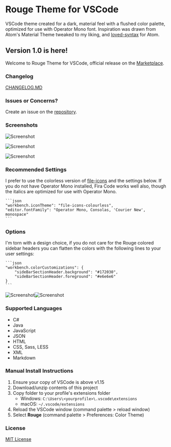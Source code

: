 # Rouge Theme for VSCode
VSCode theme created for a dark, material feel with a flushed color palette, optimized for use with Operator Mono font. 
Inspiration was drawn from Atom's Material Theme tweaked to my liking, and [loved-syntax](https://github.com/DanielPintilei/atom-loved-syntax) for Atom.

## Version 1.0 is here!
Welcome to Rouge Theme for VSCode, official release on the [Marketplace](https://marketplace.visualstudio.com/items?itemName=josef.rouge-theme).

### Changelog
[CHANGELOG.MD](./CHANGELOG.MD)

### Issues or Concerns?
Create an issue on the [repository](https://github.com/josefaidt/rouge-theme/issues).

### Screenshots
![Screenshot](https://raw.githubusercontent.com/josefaidt/rouge-theme/master/img/screenshot01.png)

![Screenshot](https://raw.githubusercontent.com/josefaidt/rouge-theme/master/img/screenshot02.png)

![Screenshot](https://raw.githubusercontent.com/josefaidt/rouge-theme/master/img/screenshot03.png)

### Recommended Settings
I prefer to use the colorless version of [file-icons](https://marketplace.visualstudio.com/items?itemName=file-icons.file-icons) and the settings below. If you do not have Operator Mono installed, Fira Code works well also, though the italics are optimized for use with Operator Mono.

	```json
	"workbench.iconTheme": "file-icons-colourless",
	"editor.fontFamily": "Operator Mono, Consolas, 'Courier New', monospace"
	```	

### Options
I'm torn with a design choice, if you do not care for the Rouge colored sidebar headers you can flatten the colors with the following lines to your user settings:

	```json
	"workbench.colorCustomizations": {
		"sideBarSectionHeader.background": "#172030",
		"sideBarSectionHeader.foreground": "#e6e6e6"
	}
	```	

![Screenshot](https://raw.githubusercontent.com/josefaidt/rouge-theme/master/img/screenshot04a.png)![Screenshot](https://raw.githubusercontent.com/josefaidt/rouge-theme/master/img/screenshot04b.png)

### Supported Languages
- C#
- Java
- JavaScript
- JSON
- HTML
- CSS, Sass, LESS
- XML
- Markdown

### Manual Install Instructions
1. Ensure your copy of VSCode is above v1.15
2. Download/unzip contents of this project
3. Copy folder to your profile's extensions folder
	- Windows:  `C:\Users\<yourprofile>\.vscode\extensions`
	- macOS:    `~/.vscode/extensions`
4. Reload the VSCode window (command palette > reload window)
5. Select **Rouge** (command palette > Preferences: Color Theme)


### License
[MIT License](./LICENSE)